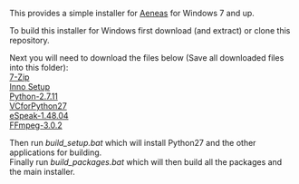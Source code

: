 This provides a simple installer for [Aeneas](https://github.com/readbeyond/aeneas) for Windows 7 and up.

To build this installer for Windows first download (and extract) or clone this repository.

Next you will need to download the files below (Save all downloaded files into this folder):  
[7-Zip](http://www.7-zip.org/a/7z1602.exe)  
[Inno Setup](http://www.jrsoftware.org/download.php/is-unicode.exe)  
[Python-2.7.11](https://www.python.org/ftp/python/2.7.11/python-2.7.11.msi)  
[VCforPython27](http://www.microsoft.com/en-us/download/confirmation.aspx?id=44266)  
[eSpeak-1.48.04](http://sourceforge.net/projects/espeak/files/espeak/espeak-1.48/setup_espeak-1.48.04.exe)  
[FFmpeg-3.0.2](https://ffmpeg.zeranoe.com/builds/win32/static/ffmpeg-latest-win32-static.7z)

Then run *build\_setup.bat* which will install Python27 and the other applications for building.  
Finally run *build\_packages.bat* which will then build all the packages and the main installer.
